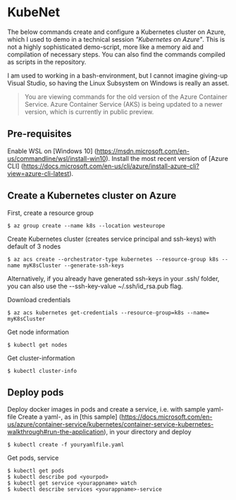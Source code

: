 # KubeNet
The below commands create and configure a Kubernetes cluster on Azure, which I used to demo in a technical 
session _"Kubernetes on Azure"_. This is not a highly sophisticated demo-script, more like a memory aid and compilation 
of necessary steps. You can also find the commands compiled as scripts in the repository. 

I am used to working in a bash-environment, 
but I cannot imagine giving-up Visual Studio, so having the Linux Subsystem on Windows is really an asset. 

> You are viewing commands for the old version of the Azure Container Service. Azure Container Service (AKS) is being updated to a newer version, which is currently in public preview.

## Pre-requisites

Enable WSL on [Windows 10] (https://msdn.microsoft.com/en-us/commandline/wsl/install-win10). Install the most recent version of [Azure CLI] (https://docs.microsoft.com/en-us/cli/azure/install-azure-cli?view=azure-cli-latest).

## Create a Kubernetes cluster on Azure


First, create a resource group

```
$ az group create --name k8s --location westeurope
```

Create Kubernetes cluster (creates service principal and ssh-keys) with default of 3 nodes

```
$ az acs create --orchestrator-type kubernetes --resource-group k8s --name myK8sCluster --generate-ssh-keys 
```
Alternatively, if you already have generated ssh-keys in your .ssh/ folder, you can also use the 
--ssh-key-value ~/.ssh/id_rsa.pub flag. 

Download credentials
```
$ az acs kubernetes get-credentials --resource-group=k8s --name= myK8sCluster
```

Get node information
```
$ kubectl get nodes
```

Get cluster-information
```
$ kubectl cluster-info
```
## Deploy pods

Deploy docker images in pods and create a service, i.e. with sample yaml-file 
Create a yaml-<file>, as in [this sample] (https://docs.microsoft.com/en-us/azure/container-service/kubernetes/container-service-kubernetes-walkthrough#run-the-application), in your directory and deploy

```
$ kubectl create -f youryamlfile.yaml
```

Get pods, service
```
$ kubectl get pods
$ kubectl describe pod <yourpod>
$ kubectl get service <yourappname> watch
$ kubectl describe services <yourappname>-service
```


